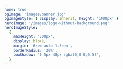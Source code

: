 ```yaml
---
home: true
bgImage: 'images/banner.jpg'
bgImageStyle: { display: inherit, height: '1000px' }
heroImage: '/images/logo-without-background.png'
heroImageStyle:
  {
    maxHeight: '200px',
    display: block,
    margin: '6rem auto 1.5rem',
    borderRadius: '20%',
    boxShadow: '0 5px 48px rgba(0,0,0,0.5)',
  }
---
```


<script>
// import homeMixin from '../.vuepress/mixins/home'
// const homeMixin = require('../.vuepress/mixins/home.js')
export default {
  // mixins: [homeMixin],
}
</script>
